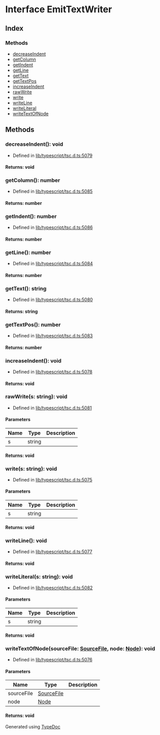 # Interface EmitTextWriter


## Index

### Methods
* [decreaseIndent](ts.emittextwriter.md#decreaseindent)
* [getColumn](ts.emittextwriter.md#getcolumn)
* [getIndent](ts.emittextwriter.md#getindent)
* [getLine](ts.emittextwriter.md#getline)
* [getText](ts.emittextwriter.md#gettext)
* [getTextPos](ts.emittextwriter.md#gettextpos)
* [increaseIndent](ts.emittextwriter.md#increaseindent)
* [rawWrite](ts.emittextwriter.md#rawwrite)
* [write](ts.emittextwriter.md#write)
* [writeLine](ts.emittextwriter.md#writeline)
* [writeLiteral](ts.emittextwriter.md#writeliteral)
* [writeTextOfNode](ts.emittextwriter.md#writetextofnode)

## Methods

### decreaseIndent(): void
  
* Defined in [lib/typescript/tsc.d.ts:5079](https://github.com/kimamula/typedoc/blob/HEAD/src/lib/typescript/tsc.d.ts#L5079)

#### Returns: void

### getColumn(): number
  
* Defined in [lib/typescript/tsc.d.ts:5085](https://github.com/kimamula/typedoc/blob/HEAD/src/lib/typescript/tsc.d.ts#L5085)

#### Returns: number

### getIndent(): number
  
* Defined in [lib/typescript/tsc.d.ts:5086](https://github.com/kimamula/typedoc/blob/HEAD/src/lib/typescript/tsc.d.ts#L5086)

#### Returns: number

### getLine(): number
  
* Defined in [lib/typescript/tsc.d.ts:5084](https://github.com/kimamula/typedoc/blob/HEAD/src/lib/typescript/tsc.d.ts#L5084)

#### Returns: number

### getText(): string
  
* Defined in [lib/typescript/tsc.d.ts:5080](https://github.com/kimamula/typedoc/blob/HEAD/src/lib/typescript/tsc.d.ts#L5080)

#### Returns: string

### getTextPos(): number
  
* Defined in [lib/typescript/tsc.d.ts:5083](https://github.com/kimamula/typedoc/blob/HEAD/src/lib/typescript/tsc.d.ts#L5083)

#### Returns: number

### increaseIndent(): void
  
* Defined in [lib/typescript/tsc.d.ts:5078](https://github.com/kimamula/typedoc/blob/HEAD/src/lib/typescript/tsc.d.ts#L5078)

#### Returns: void

### rawWrite(s: string): void
  
* Defined in [lib/typescript/tsc.d.ts:5081](https://github.com/kimamula/typedoc/blob/HEAD/src/lib/typescript/tsc.d.ts#L5081)


#### Parameters

| Name | Type | Description |
| ---- | ---- | ---- |
| s | string|  |

#### Returns: void

### write(s: string): void
  
* Defined in [lib/typescript/tsc.d.ts:5075](https://github.com/kimamula/typedoc/blob/HEAD/src/lib/typescript/tsc.d.ts#L5075)


#### Parameters

| Name | Type | Description |
| ---- | ---- | ---- |
| s | string|  |

#### Returns: void

### writeLine(): void
  
* Defined in [lib/typescript/tsc.d.ts:5077](https://github.com/kimamula/typedoc/blob/HEAD/src/lib/typescript/tsc.d.ts#L5077)

#### Returns: void

### writeLiteral(s: string): void
  
* Defined in [lib/typescript/tsc.d.ts:5082](https://github.com/kimamula/typedoc/blob/HEAD/src/lib/typescript/tsc.d.ts#L5082)


#### Parameters

| Name | Type | Description |
| ---- | ---- | ---- |
| s | string|  |

#### Returns: void

### writeTextOfNode(sourceFile: [SourceFile](ts.sourcefile.md), node: [Node](ts.node.md)): void
  
* Defined in [lib/typescript/tsc.d.ts:5076](https://github.com/kimamula/typedoc/blob/HEAD/src/lib/typescript/tsc.d.ts#L5076)


#### Parameters

| Name | Type | Description |
| ---- | ---- | ---- |
| sourceFile | [SourceFile](ts.sourcefile.md)|  |
| node | [Node](ts.node.md)|  |

#### Returns: void


Generated using [TypeDoc](http://typedoc.io)
